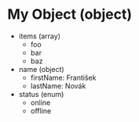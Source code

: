 # My Object (object)

- items (array)
  - foo
  - bar
  - baz
- name (object)
  - firstName: František
  - lastName: Novák
- status (enum)
  - online
  - offline
